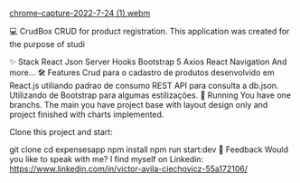 
[chrome-capture-2022-7-24 (1).webm](https://user-images.githubusercontent.com/106246945/186328577-b442d7e2-7eb6-4658-8aa9-c415a0ef1d18.webm)

💻 CrudBox
 CRUD for product registration. This application was created for the purpose of studi

✨ Stack
React
Json Server
Hooks
Bootstrap 5
Axios
React Navigation
And more...
🛠️ Features
Crud para o cadastro de produtos desenvolvido em React.js utiliando padrao de consumo REST API para consulta a db.json. Utilizando de Bootstrap para algumas estilizações.
🔧 Running
You have one branchs. The main you have project base with layout design only and project finished with charts implemented.

Clone this project and start:

  git clone 
  cd expensesapp
  npm install
  npm run start:dev
📄 Feedback
Would you like to speak with me? I find myself on Linkedin: https://www.linkedin.com/in/victor-avila-ciechovicz-55a172106/
